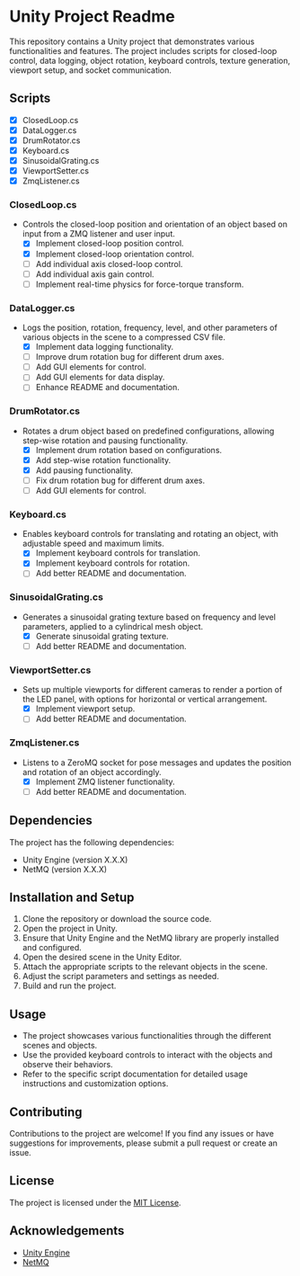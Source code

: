 # Unity Project Readme

This repository contains a Unity project that demonstrates various functionalities and features. The project includes scripts for closed-loop control, data logging, object rotation, keyboard controls, texture generation, viewport setup, and socket communication.

## Scripts

- [x] ClosedLoop.cs
- [x] DataLogger.cs
- [x] DrumRotator.cs
- [x] Keyboard.cs
- [x] SinusoidalGrating.cs
- [x] ViewportSetter.cs
- [x] ZmqListener.cs

### ClosedLoop.cs

- Controls the closed-loop position and orientation of an object based on input from a ZMQ listener and user input.
  - [x] Implement closed-loop position control.
  - [x] Implement closed-loop orientation control.
  - [ ] Add individual axis closed-loop control.
  - [ ] Add individual axis gain control.
  - [ ] Implement real-time physics for force-torque transform.

### DataLogger.cs

- Logs the position, rotation, frequency, level, and other parameters of various objects in the scene to a compressed CSV file.
  - [x] Implement data logging functionality.
  - [ ] Improve drum rotation bug for different drum axes.
  - [ ] Add GUI elements for control.
  - [ ] Add GUI elements for data display.
  - [ ] Enhance README and documentation.

### DrumRotator.cs

- Rotates a drum object based on predefined configurations, allowing step-wise rotation and pausing functionality.
  - [x] Implement drum rotation based on configurations.
  - [x] Add step-wise rotation functionality.
  - [x] Add pausing functionality.
  - [ ] Fix drum rotation bug for different drum axes.
  - [ ] Add GUI elements for control.

### Keyboard.cs

- Enables keyboard controls for translating and rotating an object, with adjustable speed and maximum limits.
  - [x] Implement keyboard controls for translation.
  - [x] Implement keyboard controls for rotation.
  - [ ] Add better README and documentation.

### SinusoidalGrating.cs

- Generates a sinusoidal grating texture based on frequency and level parameters, applied to a cylindrical mesh object.
  - [x] Generate sinusoidal grating texture.
  - [ ] Add better README and documentation.

### ViewportSetter.cs

- Sets up multiple viewports for different cameras to render a portion of the LED panel, with options for horizontal or vertical arrangement.
  - [x] Implement viewport setup.
  - [ ] Add better README and documentation.

### ZmqListener.cs

- Listens to a ZeroMQ socket for pose messages and updates the position and rotation of an object accordingly.
  - [x] Implement ZMQ listener functionality.
  - [ ] Add better README and documentation.

## Dependencies

The project has the following dependencies:

- Unity Engine (version X.X.X)
- NetMQ (version X.X.X)

## Installation and Setup

1. Clone the repository or download the source code.
2. Open the project in Unity.
3. Ensure that Unity Engine and the NetMQ library are properly installed and configured.
4. Open the desired scene in the Unity Editor.
5. Attach the appropriate scripts to the relevant objects in the scene.
6. Adjust the script parameters and settings as needed.
7. Build and run the project.

## Usage

- The project showcases various functionalities through the different scenes and objects.
- Use the provided keyboard controls to interact with the objects and observe their behaviors.
- Refer to the specific script documentation for detailed usage instructions and customization options.

## Contributing

Contributions to the project are welcome! If you find any issues or have suggestions for improvements, please submit a pull request or create an issue.

## License

The project is licensed under the [MIT License](LICENSE).

## Acknowledgements

- [Unity Engine](https://unity.com/)
- [NetMQ](https://github.com/zeromq/netmq)
